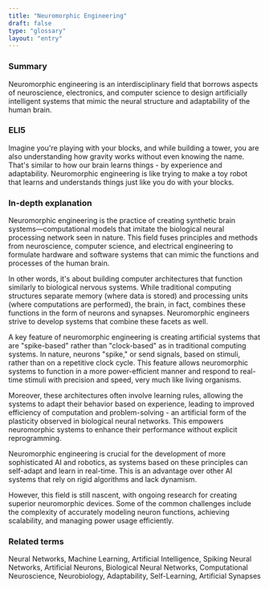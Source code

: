 ```yaml
---
title: "Neuromorphic Engineering"
draft: false
type: "glossary"
layout: "entry"
---
```


### Summary
Neuromorphic engineering is an interdisciplinary field that borrows aspects of neuroscience, electronics, and computer science to design artificially intelligent systems that mimic the neural structure and adaptability of the human brain.

### ELI5
Imagine you're playing with your blocks, and while building a tower, you are also understanding how gravity works without even knowing the name. That's similar to how our brain learns things - by experience and adaptability. Neuromorphic engineering is like trying to make a toy robot that learns and understands things just like you do with your blocks.

### In-depth explanation
Neuromorphic engineering is the practice of creating synthetic brain systems—computational models that imitate the biological neural processing network seen in nature. This field fuses principles and methods from neuroscience, computer science, and electrical engineering to formulate hardware and software systems that can mimic the functions and processes of the human brain.

In other words, it's about building computer architectures that function similarly to biological nervous systems. While traditional computing structures separate memory (where data is stored) and processing units (where computations are performed), the brain, in fact, combines these functions in the form of neurons and synapses. Neuromorphic engineers strive to develop systems that combine these facets as well.

A key feature of neuromorphic engineering is creating artificial systems that are "spike-based" rather than "clock-based" as in traditional computing systems. In nature, neurons "spike," or send signals, based on stimuli, rather than on a repetitive clock cycle. This feature allows neuromorphic systems to function in a more power-efficient manner and respond to real-time stimuli with precision and speed, very much like living organisms.

Moreover, these architectures often involve learning rules, allowing the systems to adapt their behavior based on experience, leading to improved efficiency of computation and problem-solving - an artificial form of the plasticity observed in biological neural networks. This empowers neuromorphic systems to enhance their performance without explicit reprogramming.

Neuromorphic engineering is crucial for the development of more sophisticated AI and robotics, as systems based on these principles can self-adapt and learn in real-time. This is an advantage over other AI systems that rely on rigid algorithms and lack dynamism.

However, this field is still nascent, with ongoing research for creating superior neuromorphic devices. Some of the common challenges include the complexity of accurately modeling neuron functions, achieving scalability, and managing power usage efficiently.

### Related terms
Neural Networks, Machine Learning, Artificial Intelligence, Spiking Neural Networks, Artificial Neurons, Biological Neural Networks, Computational Neuroscience, Neurobiology, Adaptability, Self-Learning, Artificial Synapses
